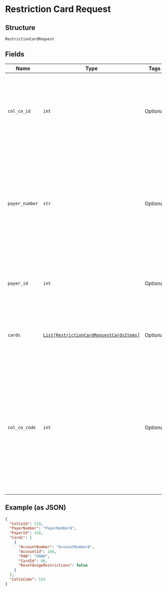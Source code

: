 
# Restriction Card Request

## Structure

`RestrictionCardRequest`

## Fields

| Name | Type | Tags | Description |
|  --- | --- | --- | --- |
| `col_co_id` | `int` | Optional | Collecting Company Id of the selected payer.<br>Optional if ColCoCode is passed else Mandatory.<br>Example:<br>1 for Philippines<br>5 for UK |
| `payer_number` | `str` | Optional | Payer Number of the selected payer.<br>Optional if PayerId is passed else Mandatory<br>Example: GB000000123<br>List of restrictions to be applied on the card. The details of CardRestriction entity is given below. |
| `payer_id` | `int` | Optional | Payer Id of the selected payer.<br>Optional if PayerNumber is passed else Mandatory<br>Example: 123456 |
| `cards` | [`List[RestrictionCardRequestCardsItems]`](../../doc/models/restriction-card-request-cards-items.md) | Optional | List of restrictions to be applied on the card. The details of CardRestriction entity is given below. |
| `col_co_code` | `int` | Optional | Collecting Company Code (Shell Code) of the selected payer.<br>Mandatory for serviced OUs such as Romania, Latvia, Lithuania, Estonia, Ukraine etc. It is optional for other countries if ColCoID is provided.<br>Example:<br>86 for Philippines<br>5 for UK |

## Example (as JSON)

```json
{
  "ColCoId": 110,
  "PayerNumber": "PayerNumber6",
  "PayerId": 158,
  "Cards": [
    {
      "AccountNumber": "AccountNumber8",
      "AccountId": 184,
      "PAN": "PAN0",
      "CardId": 90,
      "ResetUsageRestrictions": false
    }
  ],
  "ColCoCode": 124
}
```

